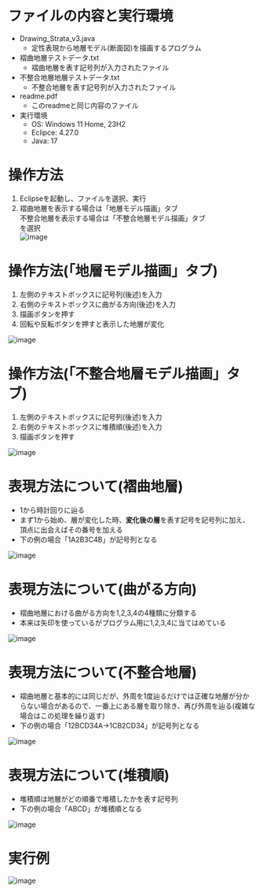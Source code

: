 # ファイルの内容と実行環境
  - Drawing_Strata_v3.java
    - 定性表現から地層モデル(断面図)を描画するプログラム
  - 褶曲地層テストデータ.txt
    - 褶曲地層を表す記号列が入力されたファイル
  - 不整合地層地層テストデータ.txt
    - 不整合地層を表す記号列が入力されたファイル
  - readme.pdf
    - このreadmeと同じ内容のファイル
  - 実行環境
    - OS: Windows 11 Home, 23H2
    - Eclipce: 4.27.0
    - Java: 17

# 操作方法
  1. Eclipseを起動し、ファイルを選択、実行
  2. 褶曲地層を表示する場合は「地層モデル描画」タブ  
     不整合地層を表示する場合は「不整合地層モデル描画」タブ  
     を選択  
     ![image](https://github.com/morita0413/ktakalab/assets/165443540/76f93736-4a1e-438e-8772-a577148e42c4)

# 操作方法(「地層モデル描画」タブ)
  1. 左側のテキストボックスに記号列(後述)を入力
  1. 右側のテキストボックスに曲がる方向(後述)を入力
  1. 描画ボタンを押す
  1. 回転や反転ボタンを押すと表示した地層が変化
     
  ![image](https://github.com/morita0413/ktakalab/assets/165443540/6dbef709-0c77-471a-99be-01c023f2b3a5)

# 操作方法(「不整合地層モデル描画」タブ)
  1. 左側のテキストボックスに記号列(後述)を入力
  1. 右側のテキストボックスに堆積順(後述)を入力
  1. 描画ボタンを押す

  ![image](https://github.com/morita0413/ktakalab/assets/165443540/26262995-98d5-41b7-8805-45a6e3002018)

# 表現方法について(褶曲地層)
  - 1から時計回りに辿る
  - まず1から始め、層が変化した時、**変化後の層**を表す記号を記号列に加え、頂点に出会えばその番号を加える
  - 下の例の場合「1A2B3C4B」が記号列となる

  ![image](https://github.com/morita0413/ktakalab/assets/165443540/c8de8dc3-4f17-4d66-85e9-01e430da7af2)

# 表現方法について(曲がる方向)
  - 褶曲地層における曲がる方向を1,2,3,4の4種類に分類する
  - 本来は矢印を使っているがプログラム用に1,2,3,4に当てはめている

  ![image](https://github.com/morita0413/ktakalab/assets/165443540/2734ef80-d6d1-45f3-8fa4-6d53f74880b2)

# 表現方法について(不整合地層)
  - 褶曲地層と基本的には同じだが、外周を1度辿るだけでは正確な地層が分からない場合があるので、一番上にある層を取り除き、再び外周を辿る(複雑な場合はこの処理を繰り返す)
  - 下の例の場合「12BCD34A->1CB2CD34」が記号列となる

  ![image](https://github.com/morita0413/ktakalab/assets/165443540/612b6f9c-69ea-4a76-8173-92aa19557613)
  
# 表現方法について(堆積順)
  - 堆積順は地層がどの順番で堆積したかを表す記号列
  - 下の例の場合「ABCD」が堆積順となる

  ![image](https://github.com/morita0413/ktakalab/assets/165443540/388b5e01-7870-45c3-b344-d4b6efd779e5)

# 実行例
  ![image](https://github.com/morita0413/ktakalab/assets/165443540/13dd711f-3c72-4d0c-b817-bf91e2857233)





     
